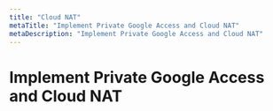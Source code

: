 ```yaml
---
title: "Cloud NAT"
metaTitle: "Implement Private Google Access and Cloud NAT"
metaDescription: "Implement Private Google Access and Cloud NAT"
---
```



# Implement Private Google Access and Cloud NAT
